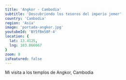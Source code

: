 ```yaml
---
title: 'Angkor - Cambodia'
subtitle: 'Descubriendo los tesoros del imperio jemer'
country: 'Cambodia'
region: 'Asia'
image: 'portada-angkor.jpg'
youtubeId: 'BY5fBm58F-4'
location: {
  lat: 13.4125,
  lng: 103.866667
}
zoom: 8
isFeatured: false
---
```


Mi visita a los templos de Angkor, Cambodia